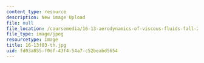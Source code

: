 ```yaml
---
content_type: resource
description: New image Upload
file: null
file_location: /coursemedia/16-13-aerodynamics-of-viscous-fluids-fall-2003/fd03a855f0df43f454a7c52beabd5654_16-13f03-th.jpg
file_type: image/jpeg
resourcetype: Image
title: 16-13f03-th.jpg
uid: fd03a855-f0df-43f4-54a7-c52beabd5654
---
```

